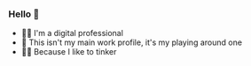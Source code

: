 ### Hello 👋

- 👩‍💼 I'm a digital professional
- 🥈 This isn't my main work profile, it's my playing around one
- 👩‍💻 Because I like to tinker
